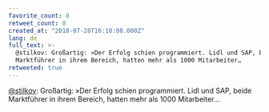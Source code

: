 ```yaml
---
favorite_count: 0
retweet_count: 0
created_at: "2018-07-28T16:10:08.000Z"
lang: de
full_text: >-
  @stilkov: Großartig: »Der Erfolg schien programmiert. Lidl und SAP, beide
  Marktführer in ihrem Bereich, hatten mehr als 1000 Mitarbeiter…
retweeted: true
---
```


[@stilkov](https://twitter.com/stilkov): Großartig: »Der Erfolg schien
programmiert. Lidl und SAP, beide Marktführer in ihrem Bereich, hatten mehr als
1000 Mitarbeiter…
